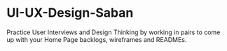 # UI-UX-Design-Saban
 Practice User Interviews and Design Thinking by working in pairs to come up with your Home Page backlogs, wireframes and READMEs.
